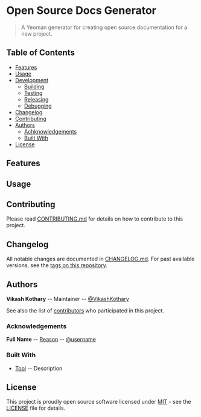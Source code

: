 # Open Source Docs Generator

<!-- TODO: Shields (see:shields.io) -->

> A Yeoman generator for creating open source documentation for a new project.

<!-- TODO: Project description w/ screenshots -->

## Table of Contents
- [Features](#features)
- [Usage](#usage)
- [Development](#development)
    - [Building](#building)
    - [Testing](#testing)
    - [Releasing](#releasing)
    - [Debugging](#debugging)
- [Changelog](#changelog)
- [Contributing](#contributing)
- [Authors](#authors)
    - [Achknowledgements](#achknowledgements)
	- [Built With](#built-with)
- [License](#license)

## Features

<!-- TODO: Features section -->

## Usage

<!-- TODO: Usage section -->

## Contributing
Please read [CONTRIBUTING.md](CONTRIBUTING.md) for details on how to contribute to this project.

## Changelog
All notable changes are documented in [CHANGELOG.md](CHANGELOG.md). For past available versions, see the [tags on this repository](https://github.com/vikash-kothary/generator-open-source-docs/tags).

## Authors
<!-- Thoses who have written code -->
**Vikash Kothary** -- Maintainer -- [@VikashKothary](https://github.com/VikashKothary)

See also the list of [contributors](https://github.com/vikash-kothary/generator-open-source-docs/contributors) who participated in this project.

### Acknowledgements
<!-- Anyone whose code was used, inspirations, etc. -->
**Full Name** -- [Reason](https://github.com/username/repo) -- [@username](https://github.com/username)

### Built With
- [Tool](Website) -- Description

## License
This project is proudly open source software licensed under [MIT](LICENSE) - see the [LICENSE](LICENSE) file for details.